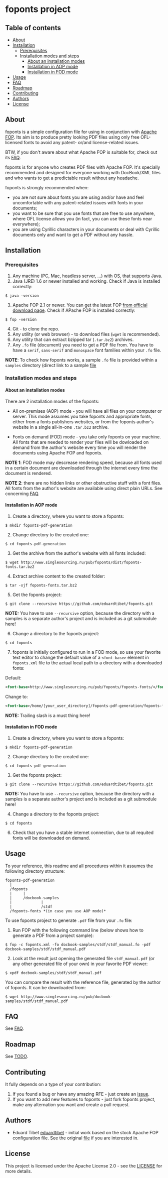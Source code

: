 # foponts project

## Table of contents
<!-- TOC started -->

 * [About](#about)
 * [Installation](#installation)
   * [Prerequisites](#prerequisites)
   * [Installation modes and steps](#installation-modes-and-steps)
   	 * [About an installation modes](#about-an-installation-modes)
     * [Installation in AOP mode](#installation-in-aop-mode)
     * [Installation in FOD mode](#installation-in-fod-mode)
 * [Usage](#usage)
 * [FAQ](#faq)
 * [Roadmap](#roadmap)
 * [Contributing](#contributing)
 * [Authors](#authors)
 * [License](#license)
 

<!-- TOC ended -->

## About

foponts is a simple configuration file for using in conjunction with [Apache FOP](https://xmlgraphics.apache.org/fop). Its aim is to produce pretty looking PDF files using only free OFL-licensed fonts to avoid any patent- or/and license-related issues.

BTW, if you don't aware about what Apache FOP is suitable for, check out its [FAQ](https://xmlgraphics.apache.org/fop/faq.html).

foponts is for anyone who creates PDF files with Apache FOP. It's specially recommended and designed for everyone working with DocBook/XML files and who wants to get a predictable result without any headache.

foponts is strongly recommended when:
- you are not sure about fonts you are using and/or have and feel uncomfortable with any patent-related issues with fonts in your documents;
- you want to be sure that you use fonts that are free to use anywhere, where OFL license allows you (in fact, you can use these fonts near everywhere);
- you are using Cyrillic characters in your documents or deal with Cyrillic documents only and want to get a PDF without any hassle.


## Installation

### Prerequisites

1. Any machine (PC, Mac, headless server, ...) with OS, that supports Java.
2. Java (JRE) 1.6 or newer installed and working. Check if Java is installed correctly:

```
$ java -version
```

3. Apache FOP 2.1 or newer. You can get the latest FOP [from official download page](https://xmlgraphics.apache.org/fop/download.html). Check if APache FOP is installed correctly:

```
$ fop -version
```

4. Git - to clone the repo.
5. Any utility (or web browser) - to download files (`wget` is recommended).
6. Any utility that can extract bzipped tar (`.tar.bz2`) archives.
7. Any `.fo` file (document) you need to get a PDF file from. You have to have a `serif`, `sans-serif` and `monospace` font families within your `.fo` file.

**NOTE**: To check how foponts works, a sample `.fo` file is provided within a `samples` directory (direct link to a sample [file](samples/stdf_manual.fo)

### Installation modes and steps

#### About an installation modes

There are 2 installation modes of the foponts:

 - All on-premises (AOP) mode - you will have all files on your computer or server. This mode assumes you take foponts and appropriate fonts, either from a fonts publishers websites, or from the foponts author's website in a single all-in-one `.tar.bz2` archive.

 - Fonts on demand (FOD) mode - you take only foponts on your machine. All fonts that are needed to render your files will be dowloaded on demand from the author's website every time you will render the documents using Apache FOP and foponts.
 
**NOTE 1**: FOD mode may descrease rendering speed, because all fonts used in a certain document are downloaded through the internet every time the document is rendered.

**NOTE 2**: there are no hidden links or other obstructive stuff with a font files. All fonts from the author's website are available using direct plain URLs. See concerning [FAQ](FAQ.md#im-scared-about-downloading-fonts-from-the-authors-website-it-can-be-a-fraud).

#### Installation in AOP mode

1. Create a directory, where you want to store a foponts:

```
$ mkdir foponts-pdf-generation
```

2. Change directory to the created one:

```
$ cd foponts-pdf-generation
```

3. Get the archive from the author's website with all fonts included:

```
$ wget http://www.singlesourcing.ru/pub/foponts/dist/foponts-fonts.tar.bz2
```


4. Extract archive content to the created folder:

```
$ tar -xjf foponts-fonts.tar.bz2
```

5. Get the foponts project:

```
$ git clone --recursive https://github.com/eduardtibet/foponts.git
```

**NOTE:** You have to use `--recursive` option, because the directory with a samples is a separate author's project and is included as a git submodule here!

6. Change a directory to the foponts project:

```
$ cd foponts
```

7. foponts is initially configured to run in a FOD mode, so use your favorite text editor to change the default value of a `<font-base>` element in `foponts.xml` file to the actual local path to a directory with a downloaded fonts:

Default:

```xml
<font-base>http://www.singlesourcing.ru/pub/foponts/foponts-fonts/</font-base>
```

Change to:
```xml
<font-base>/home/[your_user_directory]/foponts-pdf-generation/foponts-fonts/</font-base>
```

**NOTE:** Trailing slash is a must thing here!

#### Installation in FOD mode

1. Create a directory, where you want to store a foponts:

```
$ mkdir foponts-pdf-generation
```

2. Change directory to the created one:

```
$ cd foponts-pdf-generation
```

3. Get the foponts project:

```
$ git clone --recursive https://github.com/eduardtibet/foponts.git
```

**NOTE:** You have to use `--recursive` option, because the directory with a samples is a separate author's project and is included as a git submodule here!

4. Change a directory to the foponts project:

```
$ cd foponts
```

6. Check that you have a stable internet connection, due to all requited fonts will be downloaded on demand.


## Usage

To your reference, this readme and all procedures within it assumes the following directory structure:
```
foponts-pdf-generation
  |
  /foponts
  |		|
  |		/docbook-samples
  |				|
  |				/stdf
  /foponts-fonts *(in case you use AOP mode)*
```

To use foponts project to generate `.pdf` file from your `.fo` file: 

1. Run FOP with the following command line (below shows how to generate a PDF from a project sample):

```
$ fop -c foponts.xml -fo docbook-samples/stdf/stdf_manual.fo -pdf docbook-samples/stdf/stdf_manual.pdf
```

2. Look at the result just opening the generated file `stdf_manual.pdf` (or any other generated file of your own) in your favorite PDF viewer:

```
$ xpdf docbook-samples/stdf/stdf_manual.pdf
```

You can compare the result with the reference file, generated by the author of foponts. It can be downloaded from:

```
$ wget http://www.singlesourcing.ru/pub/docbook-samples/stdf/stdf_manual.pdf
```


## FAQ

See [FAQ](FAQ.md).

## Roadmap

See [TODO](TODO.md).

## Contributing

It fully depends on a type of your contribution:

1. If you found a bug or have any amazing RFE - just create an [issue](https://github.com/eduardtibet/foponts/issues). 
2. If you want to add new features to foponts - just fork foponts project, make any alternation you want and create a pull request.


## Authors

* Eduard Tibet [eduardtibet](https://github.com/eduardtibet) - initial work based on the stock Apache FOP configuration file. See the original [file](http://svn.apache.org/viewvc/xmlgraphics/fop/tags/fop-2_1/conf/fop.xconf) if you are interested in.

## License

This project is licensed under the Apache License 2.0 - see the [LICENSE](LICENSE) for more details.

